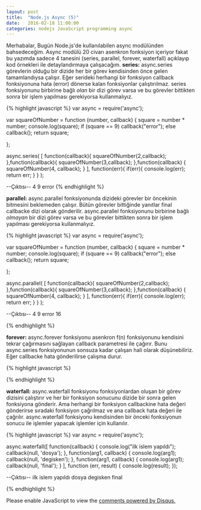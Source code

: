 ```yaml
---
layout: post
title:  "Node.js Async (5)"
date:   2016-02-18 11:00:00
categories: nodejs JavaScript programming async
---
```


Merhabalar,
Bugün Node.js'de kullanılabilen async modülünden bahsedeceğim. Async modülü 20 civarı asenkron fonksiyon içeriyor fakat bu yazımda sadece 4 tanesini (series, parallel, forever, waterfall) açıklayıp kod örnekleri ile detaylandırmaya çalışacağım.
<b>series:</b> async.series görevlerin olduğu bir dizide her bir görev kendisinden önce gelen tamamlandıysa çalışır. Eğer serideki herhangi bir fonksiyon callback fonksiyonuna hata (error) dönerse kalan fonksiyonlar çalıştırılmaz. series fonksiyonunu birbirine bağlı <i>olan</i> bir dizi görev varsa ve bu görevler bittikten sonra bir işlem yapılması gerekiyorsa kullanmalıyız.

{% highlight javascript %}
var async = require('async');

var squareOfNumber = function (number, callback) {
    square = number * number;
    console.log(square);
    if (square == 9) callback("error");
    else callback();
    return square;

};

async.series(
    [
        function(callback){
            squareOfNumber(2,callback);
        },function(callback){
            squareOfNumber(3,callback);
        },function(callback) {
            squareOfNumber(4, callback);
        }
    ], function(err){
        if(err){
            console.log(err);
            return err;
        }
    }
);

--Çıktısı--
4
9
error
{% endhighlight %}

<b>parallel:</b> async.parallel fonksiyonunda dizideki görevler bir öncekinin bitmesini beklemeden çalışır. Bütün görevler bittiğinde yanıtlar final callbacke dizi olarak gönderilir. async.parallel fonksiyonunu birbirine bağlı <i>olmayan</i> bir dizi görev varsa ve bu görevler bittikten sonra bir işlem yapılması gerekiyorsa kullanmalıyız.

{% highlight javascript %}
var async = require('async');

var squareOfNumber = function (number, callback) {
    square = number * number;
    console.log(square);
    if (square == 9) callback("error");
    else callback();
    return square;

};

async.parallel(
    [
        function(callback){
            squareOfNumber(2,callback);
        },function(callback){
            squareOfNumber(3,callback);
        },function(callback) {
            squareOfNumber(4, callback);
        }
        ], function(err){
        if(err){
            console.log(err);
            return err;
        }
    }
);

--Çıktısı--
4
9
error
16


{% endhighlight %}

<b>forever:</b> async.forever fonksiyonu asenkron f(n) fonksiyonunu kendisini tekrar çağırmasını sağlayan callback parametresi ile çağırır. Bunu async.series fonksiyonunun sonsuza kadar çalışan hali olarak düşünebiliriz. Eğer callbacke hata gönderilirse çalışma durur.

{% highlight javascript %}

{% endhighlight %}

<b>waterfall:</b> async.waterfall fonksiyonu fonksiyonlardan oluşan bir görev dizisini çalıştırır ve her bir fonksiyon sonucunu dizide bir sonra gelen fonksiyona gönderir. Ama herhangi bir fonksiyon callbackine hata değeri gönderirse sıradaki fonksiyon çağrılmaz ve ana callback hata değeri ile çağrılır. async.waterfall fonksiyonu kendisinden bir önceki fonksiyonun sonucu ile işlemler yapacak işlemler için kullanılır.

{% highlight javascript %}
var async = require('async');

async.waterfall([
    function(callback) {
        console.log("ilk islem yapıldı");
        callback(null, 'dosya');
    },
    function(arg1, callback) {
        console.log(arg1);
        callback(null, 'degisken');
    },
    function(arg1, callback) {
        console.log(arg1);
        callback(null, 'final');
    }
], function (err, result) {
        console.log(result);
});

--Çıktısı--
ilk islem yapıldı
dosya
degisken
final

{% endhighlight %}

<div id="disqus_thread"></div>
<script>
    /**
     *  RECOMMENDED CONFIGURATION VARIABLES: EDIT AND UNCOMMENT THE SECTION BELOW TO INSERT DYNAMIC VALUES FROM YOUR PLATFORM OR CMS.
     *  LEARN WHY DEFINING THESE VARIABLES IS IMPORTANT: https://disqus.com/admin/universalcode/#configuration-variables
     */
    /*
    var disqus_config = function () {
        this.page.url = PAGE_URL;  // Replace PAGE_URL with your page's canonical URL variable
        this.page.identifier = PAGE_IDENTIFIER; // Replace PAGE_IDENTIFIER with your page's unique identifier variable
    };
    */
    (function() {  // DON'T EDIT BELOW THIS LINE
        var d = document, s = d.createElement('script');

        s.src = '//ztugcesirincom.disqus.com/embed.js';

        s.setAttribute('data-timestamp', +new Date());
        (d.head || d.body).appendChild(s);
    })();
</script>
<noscript>Please enable JavaScript to view the <a href="https://disqus.com/?ref_noscript" rel="nofollow">comments powered by Disqus.</a></noscript>
